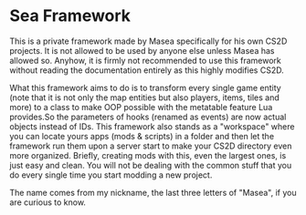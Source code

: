 # Sea Framework
This is a private framework made by Masea specifically for his own CS2D projects. It is not allowed to be used by anyone else unless Masea has allowed so.
Anyhow, it is firmly not recommended to use this framework without reading the documentation entirely as this highly modifies CS2D.

What this framework aims to do is to transform every single game entity (note that it is not only the map entities but also players, items, tiles and more) to a class to make OOP possible with the metatable feature Lua provides.So the parameters of hooks (renamed as events) are now actual objects instead of IDs. This framework also stands as a "workspace" where you can locate yours apps (mods & scripts) in a folder and then let the framework run them upon a server start to make your CS2D directory even more organized. Briefly, creating mods with this, even the largest ones, is just easy and clean. You will not be dealing with the common stuff that you do every single time you start modding a new project.

The name comes from my nickname, the last three letters of "Masea", if you are curious to know.
